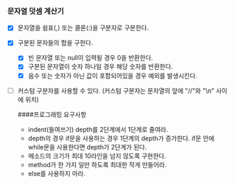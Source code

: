 ### 문자열 덧셈 계산기

- [x] 문자열을 쉼표(,) 또는 콜론(:)을 구분자로 구분한다.  
- [x] 구분된 문자들의 합을 구한다.  
    - [x] 빈 문자열 또는 null이 입력될 경우 0을 반환한다.  
    - [x] 구분된 문자열이 숫자 하나일 경우 해당 숫자를 반환한다.  
    - [x] 음수 또는 숫자가 아닌 값이 포함되어있을 경우 예외를 발생시킨다.  
- [ ] 커스텀 구분자를 사용할 수 있다. (커스텀 구분자는 문자열의 앞에 "//"와 "\n" 사이에 위치)

  ####프로그래밍 요구사항
  - indent(들여쓰기) depth를 2단계에서 1단계로 줄여라.
  - depth의 경우 if문을 사용하는 경우 1단계의 depth가 증가한다. if문 안에 while문을 사용한다면 depth가 2단계가 된다.
  - 메소드의 크기가 최대 10라인을 넘지 않도록 구현한다.
  - method가 한 가지 일만 하도록 최대한 작게 만들어라.
  - else를 사용하지 마라.